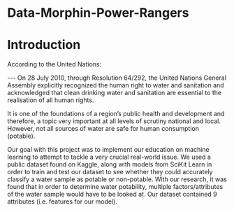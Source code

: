 # Data-Morphin-Power-Rangers

# Introduction
According to the United Nations:

--- On 28 July 2010, through Resolution 64/292, the United Nations General Assembly explicitly recognized the human right to water and sanitation and acknowledged that    clean drinking water and sanitation are essential to the realisation of all human rights.

It is one of the foundations of a region’s public health and development and therefore, a topic very important at all levels of scrutiny national and local. However, not all sources of water are safe for human consumption (potable). 

Our goal with this project was to implement our education on machine learning to attempt to tackle a very crucial real-world issue. We used a public dataset found on Kaggle, along with models from SciKit Learn in order to train and test our dataset to see whether they could accurately classify a water sample as potable or non-potable. With our research, it was found that in order to determine water potability, multiple factors/attributes of the water sample would have to be looked at. Our dataset contained 9 attributes (i.e. features for our model).


